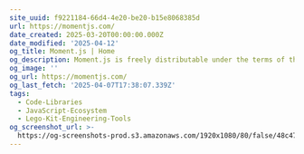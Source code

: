 ```yaml
---
site_uuid: f9221184-66d4-4e20-be20-b15e8068385d
url: https://momentjs.com/
date_created: 2025-03-20T00:00:00.000Z
date_modified: '2025-04-12'
og_title: Moment.js | Home
og_description: Moment.js is freely distributable under the terms of the MIT license.
og_image: ''
og_url: https://momentjs.com/
og_last_fetch: '2025-04-07T17:38:07.339Z'
tags:
  - Code-Libraries
  - JavaScript-Ecosystem
  - Lego-Kit-Engineering-Tools
og_screenshot_url: >-
  https://og-screenshots-prod.s3.amazonaws.com/1920x1080/80/false/48c47ca608dea1ae32e244399bd6f2c8c8b956b3daab54cfab07f742d80fbd12.jpeg
---
```
















































